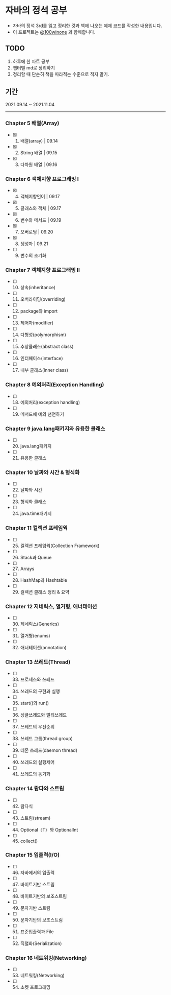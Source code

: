 # 자바의 정석 공부

- 자바의 정석 3rd를 읽고 정리한 것과 책에 나오는 예제 코드를 작성한 내용입니다.
- 이 프로젝트는 [@100winone](https://github.com/100winone) 과 함께합니다.

## TODO

1. 하루에 한 파트 공부
2. 챕터별 md로 정리하기
3. 정리할 때 단순히 책을 따라적는 수준으로 적지 말기.


## 기간

2021.09.14 ~ 2021.11.04

---

### Chapter 5 배열(Array)

- [x] 1. 배열(array) | 09.14
- [x] 2. String 배열 | 09.15
- [x] 3. 다차원 배열 | 09.16

### Chapter 6 객체지향 프로그래밍 I

- [x] 4. 객체지향언어 | 09.17
- [x] 5. 클래스와 객체 | 09.17
- [x] 6. 변수와 메서드 | 09.19
- [x] 7. 오버로딩 | 09.20
- [x] 8. 생성자 | 09.21
- [ ] 9. 변수의 초기화

### Chapter 7 객체지향 프로그래밍 II

- [ ] 10. 상속(inheritance)
- [ ] 11. 오버라이딩(overriding)
- [ ] 12. package와 import
- [ ] 13. 제어자(modifier)
- [ ] 14. 다형성(polymorphism)
- [ ] 15. 추상클래스(abstract class)
- [ ] 16. 인터페이스(interface)
- [ ] 17. 내부 클래스(inner class)

### Chapter 8 예외처리(Exception Handling)

- [ ] 18. 예외처리(exception handling)
- [ ] 19. 메서드에 예외 선언하기

### Chapter 9 java.lang패키지와 유용한 클래스

- [ ] 20. java.lang패키지
- [ ] 21. 유용한 클래스

### Chapter 10 날짜와 시간 & 형식화

- [ ] 22. 날짜와 시간
- [ ] 23. 형식화 클래스
- [ ] 24. java.time패키지

### Chapter 11 컬렉션 프레임웍

- [ ] 25. 컬렉션 프레임웍(Collection Framework)
- [ ] 26. Stack과 Queue
- [ ] 27. Arrays
- [ ] 28. HashMap과 Hashtable
- [ ] 29. 컬렉션 클래스 정리 & 요약

### Chapter 12 지네릭스, 열거형, 애너테이션

- [ ] 30. 제네릭스(Generics)
- [ ] 31. 열거형(enums)
- [ ] 32. 애너테이션(annotation)

### Chapter 13 쓰레드(Thread)

- [ ] 33. 프로세스와 쓰레드
- [ ] 34. 쓰레드의 구현과 실행
- [ ] 35. start()와 run()
- [ ] 36. 싱글쓰레드와 멀티쓰레드
- [ ] 37. 쓰레드의 우선순위 
- [ ] 38. 쓰레드 그룹(thread group)
- [ ] 39. 데몬 쓰레드(daemon thread)
- [ ] 40. 쓰레드의 실행제어
- [ ] 41. 쓰레드의 동기화

### Chapter 14 람다와 스트림

- [ ] 42. 람다식
- [ ] 43. 스트림(stream)
- [ ] 44. Optional〈T〉와 OptionalInt
- [ ] 45. collect()

### Chapter 15 입출력(I/O)

- [ ] 46. 자바에서의 입출력
- [ ] 47. 바이트기반 스트림
- [ ] 48. 바이트기반의 보조스트림
- [ ] 49. 문자기반 스트림
- [ ] 50. 문자기반의 보조스트림
- [ ] 51. 표준입출력과 File
- [ ] 52. 직렬화(Serialization)

### Chapter 16 네트워킹(Networking)

- [ ] 53. 네트워킹(Networking)
- [ ] 54. 소켓 프로그래밍
